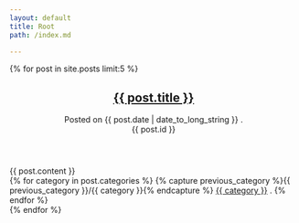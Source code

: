```yaml
---
layout: default
title: Root
path: /index.md

---
```


{% for post in site.posts limit:5 %}
<article markdown="1">
  <header markdown="1">
    <h1><a href="{{ post.url }}">{{ post.title }}</a></h1>
    <aside>
      Posted on
      <time pubdate="pubdate" datetime="{{ post.date | date_to_xmlschema }}">
        {{ post.date | date_to_long_string }}
      </time>.
    </aside>
  {{ post.id }}
  </header>
  {{ post.content }}
  <nav>
    {% for category in post.categories %}
    {% capture previous_category %}{{ previous_category }}/{{ category }}{% endcapture %}
    <a href="{{ previous_category }}">{{ category }}</a> .
    {% endfor %}
  </nav>
</article>
{% endfor %}